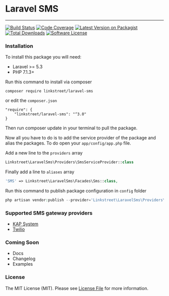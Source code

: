 # Laravel SMS
-------------

[![Build Status][ico-travis]][link-travis]
[![Code Coverage][ico-codecov]][link-codecov]
[![Latest Version on Packagist][ico-version]][link-packagist]
[![Total Downloads][ico-downloads]][link-downloads]
[![Software License][ico-license]](LICENSE)

### Installation

To install this package you will need:

 - Laravel >= 5.3
 - PHP 7.1.3+


Run this command to install via composer

```
composer require linkstreet/laravel-sms
```

or edit the `composer.json` 

```
"require": {
    "linkstreet/laravel-sms": "^3.0"
}
```

Then run composer update in your terminal to pull the package.

Now all you have to do is to add the service provider of the package and alias the packages. To do open your `app/config/app.php` file.

Add a new line to the `providers` array

```php
Linkstreet\LaravelSms\Providers\SmsServiceProvider::class
```

Finally add a line to `aliases` array

```php
'SMS' => Linkstreet\LaravelSms\Facades\Sms::class,
```

Run this command to publish package configuration in `config` folder

```php
php artisan vendor:publish --provider='Linkstreet\LaravelSms\Providers\SmsServiceProvider'
```


### Supported SMS gateway providers
 - [KAP System](https://kapsystem.com)
 - [Twilio](https://www.twilio.com/)


### Coming Soon
 - Docs
 - Changelog
 - Examples


### License

The MIT License (MIT). Please see [License File](LICENSE) for more information.

[ico-travis]: https://travis-ci.org/linkstreet/laravel-sms.svg?branch=master
[ico-codecov]: https://codecov.io/github/linkstreet/laravel-sms/coverage.svg?branch=master
[ico-version]: https://poser.pugx.org/linkstreet/laravel-sms/v/stable
[ico-downloads]: https://poser.pugx.org/linkstreet/laravel-sms/downloads
[ico-license]: https://poser.pugx.org/linkstreet/laravel-sms/license

[link-travis]: https://travis-ci.org/linkstreet/laravel-sms
[link-codecov]: https://codecov.io/github/linkstreet/laravel-sms?branch=master
[link-packagist]: https://packagist.org/packages/linkstreet/laravel-sms
[link-downloads]: https://packagist.org/packages/linkstreet/laravel-sms
[link-license]: LICENSE